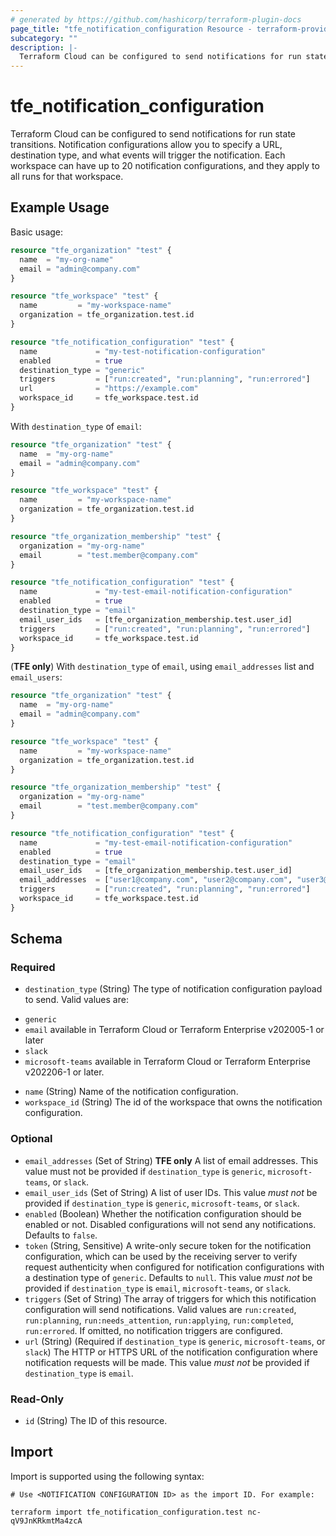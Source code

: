 ```yaml
---
# generated by https://github.com/hashicorp/terraform-plugin-docs
page_title: "tfe_notification_configuration Resource - terraform-provider-tfe"
subcategory: ""
description: |-
  Terraform Cloud can be configured to send notifications for run state transitions. Notification configurations allow you to specify a URL, destination type, and what events will trigger the notification. Each workspace can have up to 20 notification configurations, and they apply to all runs for that workspace.
---
```


# tfe_notification_configuration

Terraform Cloud can be configured to send notifications for run state transitions. Notification configurations allow you to specify a URL, destination type, and what events will trigger the notification. Each workspace can have up to 20 notification configurations, and they apply to all runs for that workspace.

## Example Usage 

Basic usage:

```terraform
resource "tfe_organization" "test" {
  name  = "my-org-name"
  email = "admin@company.com"
}

resource "tfe_workspace" "test" {
  name         = "my-workspace-name"
  organization = tfe_organization.test.id
}

resource "tfe_notification_configuration" "test" {
  name             = "my-test-notification-configuration"
  enabled          = true
  destination_type = "generic"
  triggers         = ["run:created", "run:planning", "run:errored"]
  url              = "https://example.com"
  workspace_id     = tfe_workspace.test.id
}
```

With `destination_type` of `email`:

```terraform
resource "tfe_organization" "test" {
  name  = "my-org-name"
  email = "admin@company.com"
}

resource "tfe_workspace" "test" {
  name         = "my-workspace-name"
  organization = tfe_organization.test.id
}

resource "tfe_organization_membership" "test" {
  organization = "my-org-name"
  email        = "test.member@company.com"
}

resource "tfe_notification_configuration" "test" {
  name             = "my-test-email-notification-configuration"
  enabled          = true
  destination_type = "email"
  email_user_ids   = [tfe_organization_membership.test.user_id]
  triggers         = ["run:created", "run:planning", "run:errored"]
  workspace_id     = tfe_workspace.test.id
}
```

(**TFE only**) With `destination_type` of `email`, using `email_addresses` list and `email_users`:

```terraform
resource "tfe_organization" "test" {
  name  = "my-org-name"
  email = "admin@company.com"
}

resource "tfe_workspace" "test" {
  name         = "my-workspace-name"
  organization = tfe_organization.test.id
}

resource "tfe_organization_membership" "test" {
  organization = "my-org-name"
  email        = "test.member@company.com"
}

resource "tfe_notification_configuration" "test" {
  name             = "my-test-email-notification-configuration"
  enabled          = true
  destination_type = "email"
  email_user_ids   = [tfe_organization_membership.test.user_id]
  email_addresses  = ["user1@company.com", "user2@company.com", "user3@company.com"]
  triggers         = ["run:created", "run:planning", "run:errored"]
  workspace_id     = tfe_workspace.test.id
}
```

<!-- schema generated by tfplugindocs -->
## Schema

### Required

- `destination_type` (String) The type of notification configuration payload to send. Valid values are: 
 * `generic`  
 * `email` available in Terraform Cloud or Terraform Enterprise v202005-1 or later 
 * `slack` 
 * `microsoft-teams` available in Terraform Cloud or Terraform Enterprise v202206-1 or later.
- `name` (String) Name of the notification configuration.
- `workspace_id` (String) The id of the workspace that owns the notification configuration.

### Optional

- `email_addresses` (Set of String) **TFE only** A list of email addresses. This value must not be provided if `destination_type` is `generic`, `microsoft-teams`, or `slack`.
- `email_user_ids` (Set of String) A list of user IDs. This value _must not_ be provided if `destination_type` is `generic`, `microsoft-teams`, or `slack`.
- `enabled` (Boolean) Whether the notification configuration should be enabled or not. Disabled configurations will not send any notifications. Defaults to `false`.
- `token` (String, Sensitive) A write-only secure token for the notification configuration, which can be used by the receiving server to verify request authenticity when configured for notification configurations with a destination type of `generic`. Defaults to `null`. This value _must not_ be provided if `destination_type` is `email`, `microsoft-teams`, or `slack`.
- `triggers` (Set of String) The array of triggers for which this notification configuration will send notifications. Valid values are `run:created`, `run:planning`, `run:needs_attention`, `run:applying`, `run:completed`, `run:errored`. If omitted, no notification triggers are configured.
- `url` (String) (Required if `destination_type` is `generic`, `microsoft-teams`, or `slack`) The HTTP or HTTPS URL of the notification configuration where notification requests will be made. This value _must not_ be provided if `destination_type` is `email`.

### Read-Only

- `id` (String) The ID of this resource.

## Import

Import is supported using the following syntax:

```shell
# Use <NOTIFICATION CONFIGURATION ID> as the import ID. For example:

terraform import tfe_notification_configuration.test nc-qV9JnKRkmtMa4zcA
```